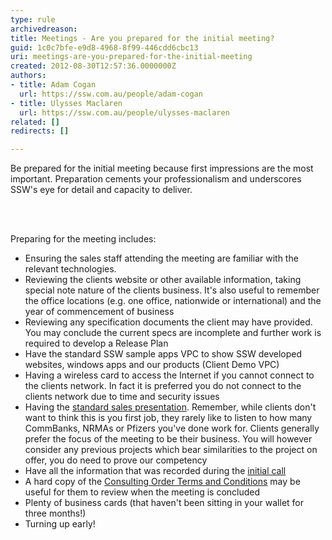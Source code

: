 ```yaml
---
type: rule
archivedreason: 
title: Meetings - Are you prepared for the initial meeting?
guid: 1c0c7bfe-e9d8-4968-8f99-446cdd6cbc13
uri: meetings-are-you-prepared-for-the-initial-meeting
created: 2012-08-30T12:57:36.0000000Z
authors:
- title: Adam Cogan
  url: https://ssw.com.au/people/adam-cogan
- title: Ulysses Maclaren
  url: https://ssw.com.au/people/ulysses-maclaren
related: []
redirects: []

---
```



<p>
                    Be prepared for the initial meeting because first impressions are the most important.
                    Preparation cements your professionalism and underscores SSW's eye for detail and
                    capacity to deliver.
                </p>
<br><excerpt class='endintro'></excerpt><br>
<p>Preparing for the meeting includes&#58;                </p>
                <ul>
                    <li>Ensuring the sales staff attending the meeting are familiar with the relevant technologies.</li>
                    <li>Reviewing the clients website or other available information, taking special note
                        nature of the clients business. It's also useful to remember the office locations
                        (e.g. one office, nationwide or international) and the year of commencement of business</li>
                    <li>Reviewing any specification documents the client may have provided. You may conclude
                        the current specs are incomplete and further work is required to develop a Release
                        Plan</li>
                    <li>Have the standard SSW sample apps VPC to show SSW developed websites, windows apps
                        and our products (Client Demo VPC)</li>
                    <li>Having a wireless card to access the Internet if you cannot connect to the clients
                        network. In fact it is preferred you do not connect to the clients network due to
                        time and security issues</li>
                    <li>Having the <a href="/SSW/Company/SSWPresentation_ver4-5.pptx">
                        standard sales presentation</a>. Remember, while clients don't want to
                        think this is you first job, they rarely like to listen to how many CommBanks, NRMAs
                        or Pfizers you've done work for. Clients generally prefer the focus of the meeting
                        to be their business. You will however consider any previous projects which bear similarities
                        to the project on offer, you do need to prove our competency</li>
                    <li>Have all the information that was recorded during the <a href="/SSW/Standards/Rules/RulesToBetterInboundCalls.aspx#Preparation">
                        initial call</a></li>
                    <li>A hard copy of the <a href="/SSW/Standards/Forms/ConsultingOrderTermsConditions.aspx">
                        Consulting Order Terms and Conditions</a> may be useful for them to review when
                        the meeting is concluded</li>
                    <li>Plenty of business cards (that haven't been sitting in your wallet for three months!)</li>
                    <li>Turning up early!</li>
                </ul>



